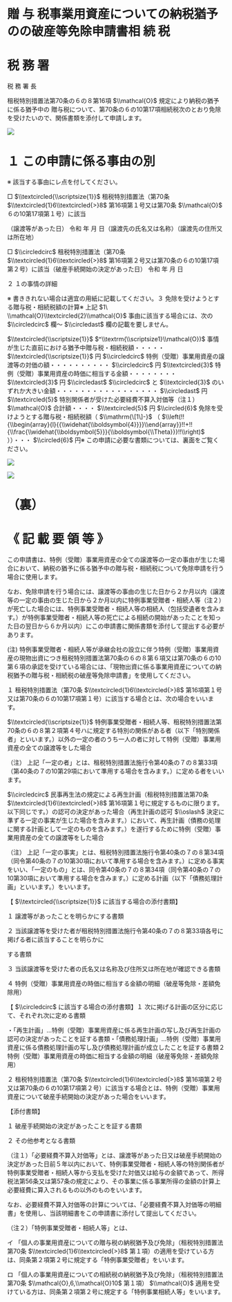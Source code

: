 # 贈 与 税事業用資産についての納税猶予のの破産等免除申請書相 続 税

# 税 務 署

税 務 署 長

租税特別措置法第70条の６の８第16項 $\\mathcal{O}$ 規定により納税の猶予に係る猶予中の 贈与税について、第70条の６の10第17項相続税次のとおり免除を受けたいので、関係書類を添付して申請します。

![](https://www.nta.go.jp/tmp/98d50c39-71cf-4ef0-82cf-06fa7672fc82/images/ad672dea2e9a13512c87d5b888949f1b98aae29aeeecd8f1661dedbeca644e4e.jpg)

# １ この申請に係る事由の別

※ 該当する事由にレ点を付してください。

□ $\\textcircled{\\scriptsize{1}}$ 租税特別措置法（第70条 $\\textcircled{1}6\\textcircled{>}8$ 第16項第１号又は第70条 $\\mathcal{O}$ ６の10第17項第１号）に該当

（譲渡等があった日） 令和 年 月 日（譲渡先の氏名又は名称）（譲渡先の住所又は所在地）

□ $\\circledcirc$ 租税特別措置法（第70条 $\\textcircled{1}6\\textcircled{>}8$ 第16項第２号又は第70条の６の10第17項第２号）に該当（破産手続開始の決定があった日） 令和 年 月 日

２ １の事情の詳細

※ 書ききれない場合は適宜の用紙に記載してください。３ 免除を受けようとする贈与税・相続税額の計算※ 上記 $1\ \\mathcal{O}\\textcircled{2}\\mathcal{O}$ 事由に該当する場合には、次の $\\circledcirc$ 欄～ $\\circledast$ 欄の記載を要しません。

$\\textcircled{\\scriptsize{1}}$ $^\\textrm{\\scriptsize1}\\mathcal{O})$ 事情が生じた直前における猶予中贈与税・相続税額・・・・・ $\\textcircled{\\scriptsize{1}}$ 円 $\\circledcirc$ 特例（受贈）事業用資産の譲渡等の対価の額・・・・・・・・・・ $\\circledcirc$ 円 $\\textcircled{3}$ 特例（受贈）事業用資産の時価に相当する金額・・・・・・・・ $\\textcircled{3}$ 円 $\\circledast$ $\\circledcirc$ と $\\textcircled{3}$ のいずれか大きい金額・・・・・・・・・・・・・・・・・ $\\circledast$ 円 $\\textcircled{5}$ 特別関係者が受けた必要経費不算入対価等（注１） $\\mathcal{O}$ 合計額・・・・ $\\textcircled{5}$ 円 $\\circled{6}$ 免除を受けようとする贈与税・相続税額（ $\\mathrm{\[1\]-}$ （ $\\left(!!{\\begin{array}{l}{{\\widehat{\\boldsymbol{4}}}}\\end{array}}!!+!!{\\frac{\\widehat{\\boldsymbol{5}}}{\\boldsymbol{\\Theta}}}!!\\right)$ ））・・・ $\\circled{6}$ 円※ この申請に必要な書類については、裏面をご覧ください。

![](https://www.nta.go.jp/tmp/98d50c39-71cf-4ef0-82cf-06fa7672fc82/images/c8d5758118c19a2ce792ecd1514b9638bc0f354f53ed8f7b3c0e41ebb1d8c651.jpg)

![](https://www.nta.go.jp/tmp/98d50c39-71cf-4ef0-82cf-06fa7672fc82/images/1cb1d8f5d8af8dff73e8720d6e8d18f7374624a291977f80776b603d712f6870.jpg)

# （裏）

# 《 記 載 要 領 等 》

この申請書は、特例（受贈）事業用資産の全ての譲渡等の一定の事由が生じた場合において、納税の猶予に係る猶予中の贈与税・相続税について免除申請を行う場合に使用します。

なお、免除申請を行う場合には、譲渡等の事由の生じた日から２か月以内（譲渡等の一定の事由の生じた日から２か月以内に特例事業受贈者・相続人等（注２）が死亡した場合には、特例事業受贈者・相続人等の相続人（包括受遺者を含みます。）が特例事業受贈者・相続人等の死亡による相続の開始があったことを知った日の翌日から６か月以内）にこの申請書に関係書類を添付して提出する必要があります。

(注) 特例事業受贈者・相続人等が承継会社の設立に伴う特例（受贈）事業用資産の現物出資につき租税特別措置法第70条の６の８第６項又は第70条の６の10第６項の承認を受けている場合には、「現物出資に係る事業用資産についての納税猶予の贈与税・相続税の破産等免除申請書」を使用してください。

１ 租税特別措置法（第70条 $\\textcircled{1}6\\textcircled{>}8$ 第16項第１号又は第70条の６の10第17項第１号）に該当する場合とは、次の場合をいいます。

$\\textcircled{\\scriptsize{1}}$ 特例事業受贈者・相続人等、租税特別措置法第70条の６の８第２項第４号ハに規定する特別の関係がある者（以下「特別関係者」といいます。）以外の一定の者のうち一人の者に対して特例（受贈）事業用資産の全ての譲渡等をした場合

（注） 上記「一定の者」とは、租税特別措置法施行令第40条の７の８第33項（第40条の７の10第29項において準用する場合を含みます。）に定める者をいいます。

$\\circledcirc$ 民事再生法の規定による再生計画（租税特別措置法第70条 $\\textcircled{1}6\\textcircled{>}8$ 第16項第１号に規定するものに限ります。以下同じです。）の認可の決定があった場合（再生計画の認可 $\\oslash$ 決定に準ずる一定の事実が生じた場合を含みます。）において、再生計画（債務の処理に関する計画として一定のものを含みます。）を遂行するために特例（受贈）事業用資産の全ての譲渡等をした場合

（注） 上記「一定の事実」とは、租税特別措置法施行令第40条の７の８第34項（同令第40条の７の10第30項において準用する場合を含みます。）に定める事実をいい、「一定のもの」とは、同令第40条の７の８第34項（同令第40条の７の10第30項において準用する場合を含みます。）に定める計画（以下「債務処理計画」といいます。）をいいます。

【 $\\textcircled{\\scriptsize{1}}$ に該当する場合の添付書類】

１ 譲渡等があったことを明らかにする書類

２ 当該譲渡等を受けた者が租税特別措置法施行令第40条の７の８第33項各号に掲げる者に該当することを明らかに

する書類

３ 当該譲渡等を受けた者の氏名又は名称及び住所又は所在地が確認できる書類

４ 特例（受贈）事業用資産の時価に相当する金額の明細（破産等免除・差額免除用）

【 $\\circledcirc$ に該当する場合の添付書類】１ 次に掲げる計画の区分に応じて、それぞれ次に定める書類

・「再生計画」…特例（受贈）事業用資産に係る再生計画の写し及び再生計画の認可の決定があったことを証する書類・「債務処理計画」…特例（受贈）事業用資産に係る債務処理計画の写し及び債務処理計画が成立したことを証する書類２ 特例（受贈）事業用資産の時価に相当する金額の明細（破産等免除・差額免除用）

２ 租税特別措置法（第70条 $\\textcircled{1}6\\textcircled{>}8$ 第16項第２号又は第70条の６の10第17項第２号）に該当する場合とは、特例（受贈）事業用資産について破産手続開始の決定があった場合をいいます。

【添付書類】

１ 破産手続開始の決定があったことを証する書類

２ その他参考となる書類

（注１）「必要経費不算入対価等」とは、譲渡等があった日又は破産手続開始の決定があった日前５年以内において、特例事業受贈者・相続人等の特別関係者が特例事業受贈者・相続人等から支払を受けた対価又は給与の金額であって、所得税法第56条又は第57条の規定により、その事業に係る事業所得の金額の計算上必要経費に算入されるもの以外のものをいいます。

なお、必要経費不算入対価等の計算については、「必要経費不算入対価等の明細書」を使用し、当該明細書をこの申請書に添付して提出してください。

（注２）「特例事業受贈者・相続人等」とは、

イ 「個人の事業用資産についての贈与税の納税猶予及び免除」（租税特別措置法第70条 $\\textcircled{1}6\\textcircled{>}8$ 第１項）の適用を受けている方は、同条第２項第２号に規定する「特例事業受贈者」をいいます。

ロ 「個人の事業用資産についての相続税の納税猶予及び免除」（租税特別措置法第70条 $\\mathcal{O},6,\\mathcal{O}10$ 第１項） $\\mathcal{O}$ 適用を受けている方は、同条第２項第２号に規定する「特例事業相続人等」をいいます。